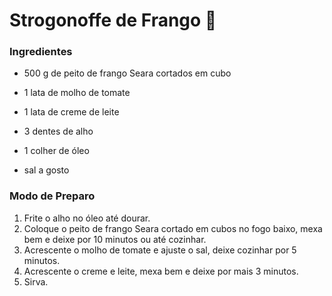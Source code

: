 # Strogonoffe de Frango :chicken: #

### Ingredientes ###

- 500 g de peito de frango Seara cortados em cubo

- 1 lata de molho de tomate
- 1 lata de creme de leite
- 3 dentes de alho
- 1 colher de óleo
- sal a gosto

### Modo de Preparo ###

1. Frite o alho no óleo até dourar.
2. Coloque o peito de frango Seara cortado em cubos no fogo baixo, mexa bem e deixe por 10 minutos ou até cozinhar.
3. Acrescente o molho de tomate e ajuste o sal, deixe cozinhar por 5 minutos.
4. Acrescente o creme e leite, mexa bem e deixe por mais 3 minutos.
5. Sirva.

